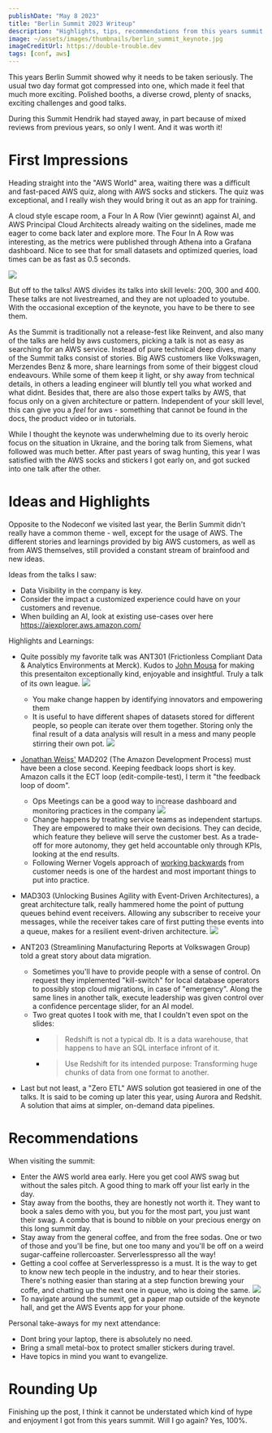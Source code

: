 ```yaml
---
publishDate: "May 8 2023"
title: "Berlin Summit 2023 Writeup"
description: "Highlights, tips, recommendations from this years summit."
image: ~/assets/images/thumbnails/berlin_summit_keynote.jpg
imageCreditUrl: https://double-trouble.dev
tags: [conf, aws]
---
```


This years Berlin Summit showed why it needs to be taken seriously. The usual two day format got
compressed into one, which made it feel that much more exciting. Polished booths, a diverse crowd,
plenty of snacks, exciting challenges and good talks.

During this Summit Hendrik had stayed away, in part because of mixed reviews from
previous years, so only I went. And it was worth it!

# First Impressions

Heading straight into the "AWS World" area, waiting there was a difficult and fast-paced AWS quiz,
along with AWS socks and stickers. The quiz was exceptional, and I really wish they would bring it
out as an app for training.

A cloud style escape room, a Four In A Row (Vier gewinnt) against AI, and AWS Principal Cloud
Architects already waiting on the sidelines, made me eager to come back later and explore
more. The Four In A Row was interesting, as the metrics were published through Athena into a
Grafana dashboard. Nice to see that for small datasets and optimized queries, load times can be as
fast as 0.5 seconds.

<img src="../../src/assets/images/berlin_summit_2023_review/berlin_summit_4_in_a_row.jpg">

But off to the talks! AWS divides its talks into skill levels: 200, 300 and 400. These talks are
not livestreamed, and they are not uploaded to youtube. With the occasional exception of the
keynote, you have to be there to see them.


As the Summit is traditionally not a release-fest like Reinvent, and also many of the talks are
held by aws customers, picking a talk is not as easy as searching for an AWS service. Instead of
pure technical deep dives, many of the Summit talks consist of stories. Big AWS customers like
Volkswagen, Merzendes Benz & more, share learnings from some of their biggest cloud
endeavours. While some of them keep it light, or shy away from technical details, in others a
leading engineer will bluntly tell you what worked and what didnt. Besides that, there are also
those expert talks by AWS, that focus only on a given architecture or pattern. Independent of
your skill level, this can give you a *feel* for aws - something that cannot be found in the docs,
the product video or in tutorials.

While I thought the keynote was underwhelming due to its overly heroic focus on the situation in
Ukraine, and the boring talk from Siemens, what followed was much better. After past years of swag
hunting, this year I was satisfied with the AWS socks and stickers I got early on, and got sucked
into one talk after the other.

# Ideas and Highlights

Opposite to the Nodeconf we visited last year, the Berlin Summit didn't really have a common
theme - well, except for the usage of AWS. The different stories and learnings provided by big AWS
customers, as well as from AWS themselves, still provided a constant stream of brainfood and new
ideas.

Ideas from the talks I saw:
- Data Visibility in the company is key.
- Consider the impact a customized experience could have on your customers and revenue.
- When building an AI, look at existing use-cases over here https://aiexplorer.aws.amazon.com/

Highlights and Learnings:
- Quite possibly my favorite talk was ANT301 (Frictionless Compliant Data & Analytics Environments
  at Merck). Kudos to [John Mousa](https://www.linkedin.com/in/johnmousa/) for making this
  presentaiton exceptionally kind, enjoyable and insightful. Truly a talk of its own league.
  <img src="../../src/assets/images/berlin_summit_2023_review/ant301_people.jpg">
  - You make change happen by identifying innovators and empowering them
  - It is useful to have different shapes of datasets stored for different people, so people can
    iterate over them together. Storing only the final result of a data analysis will result in a
    mess and many people stirring their own pot.
    <img src="../../src/assets/images/berlin_summit_2023_review/ant301_layers.jpg">
- [Jonathan Weiss'](https://www.linkedin.com/in/jonathan-weiss-26938622/) MAD202 (The Amazon
  Development Process) must have been a close second. Keeping feedback loops short is key. Amazon
  calls it the ECT loop (edit-compile-test), I term it "the feedback loop of doom".
  - Ops Meetings can be a good way to increase dashboard and monitoring practices in the company
    <img src="../../src/assets/images/berlin_summit_2023_review/mad202_ops_meetings.jpg">
  - Change happens by treating service teams as independent startups. They are empowered to make
    their own decisions. They can decide, which feature they believe will serve the customer
    best. As a trade-off for more autonomy, they get held accountable only through KPIs, looking
    at the end results.
  - Following Werner Vogels approach of [working
    backwards](https://www.allthingsdistributed.com/2006/11/working_backwards.html) from customer
    needs is one of the hardest and most important things to put into practice.
- MAD303 (Unlocking Busines Agility with Event-Driven Architectures), a great architecture talk,
  really hammered home the point of puttung queues behind event receivers. Allowing any subscriber
  to receive your messages, while the receiver takes care of first putting these events into a
  queue, makes for a resilient event-driven architecture.
  <img src="../../src/assets/images/berlin_summit_2023_review/mad303_pattern.jpg">
- ANT203 (Streamlining Manufacturing Reports at Volkswagen Group) told a great story about data
  migration.
  - Sometimes you'll have to provide people with a sense of control. On request they implemented
    "kill-switch" for local database operators to possibly stop cloud migrations, in case of
    "emergency". Along the same lines in another talk, execute leadership was given control over a
    confidence percentage slider, for an AI model.
  - Two great quotes I took with me, that I couldn't even spot on the slides:
    - > Redshift is not a typical db. It is a data warehouse, that happens to have an SQL interface
      infront of it.
    - > Use Redshift for its intended purpose: Transforming huge chunks of data from one format to another.

- Last but not least, a "Zero ETL" AWS solution got teasiered in one of the talks. It is said to
  be coming up later this year, using Aurora and Redshit. A solution that aims at simpler,
  on-demand data pipelines.


# Recommendations

When visiting the summit:
- Enter the AWS world area early. Here you get cool AWS swag but without the sales pitch. A good
  thing to mark off your list early in the day.
- Stay away from the booths, they are honestly not worth it. They want to book a sales demo with
  you, but you for the most part, you just want their swag. A combo that is bound to nibble on
  your precious energy on this long summit day.
- Stay away from the general coffee, and from the free sodas. One or two of those and you'll be
  fine, but one too many and you'll be off on a weird sugar-caffeine
  rollercoaster. Serverlesspresso all the way!
- Getting a cool coffee at Serverlesspresso is a must. It is the way to get to know new tech
  people in the industry, and to hear their stories. There's nothing easier than staring at a step
  function brewing your coffe, and chatting up the next one in queue, who is doing the same.
  <img src="../../src/assets/images/berlin_summit_2023_review/berlin_summit_23_serverlesspresso.jpg">
- To navigate around the summit, get a paper map outside of the keynote hall, and get the AWS
  Events app for your phone.


Personal take-aways for my next attendance:
- Dont bring your laptop, there is absolutely no need.
- Bring a small metal-box to protect smaller stickers during travel.
- Have topics in mind you want to evangelize.


# Rounding Up

Finishing up the post, I think it cannot be understated which kind of hype and enjoyment I got
from this years summit. Will I go again? Yes, 100%.
